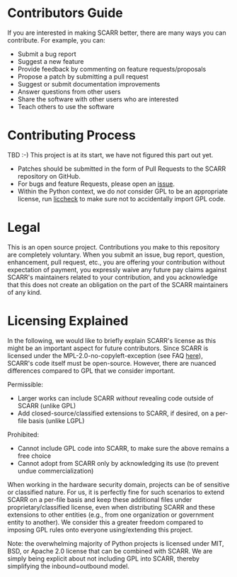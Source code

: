 # Contributors Guide

If you are interested in making SCARR better, there are many ways you can contribute. For example, you can:

* Submit a bug report
* Suggest a new feature
* Provide feedback by commenting on feature requests/proposals
* Propose a patch by submitting a pull request
* Suggest or submit documentation improvements
* Answer questions from other users
* Share the software with other users who are interested
* Teach others to use the software

# Contributing Process

TBD :-) This project is at its start, we have not figured this part out yet.

* Patches should be submitted in the form of Pull Requests to the SCARR repository on GitHub.
* For bugs and feature Requests, please open an [issue](https://github.com/decryptofy/scarr/issues).
* Within the Python context, we do *not* consider GPL to be an appropriate license, run [liccheck](https://pypi.org/project/liccheck/) to make sure not to accidentally import GPL code.

# Legal

This is an open source project. Contributions you make to this repository are completely voluntary. When you submit an issue, bug report, question, enhancement, pull request, etc., you are offering your contribution without expectation of payment, you expressly waive any future pay claims against SCARR's maintainers related to your contribution, and you acknowledge that this does not create an obligation on the part of the SCARR maintainers of any kind.

# Licensing Explained

In the following, we would like to briefly explain SCARR's license as this might be an important aspect for future contributors. Since SCARR is licensed under the MPL-2.0-no-copyleft-exception (see FAQ [here](https://www.mozilla.org/en-US/MPL/2.0/FAQ/)), SCARR's code itself must be open-source. However, there are nuanced differences compared to GPL that we consider important.

Permissible:
* Larger works can include SCARR *without* revealing code outside of SCARR (unlike GPL)
* Add closed-source/classified extensions to SCARR, if desired, on a per-file basis (unlike LGPL)

Prohibited:
* Cannot include GPL code into SCARR, to make sure the above remains a free choice
* Cannot adopt from SCARR only by acknowledging its use (to prevent undue commercialization)

When working in the hardware security domain, projects can be of sensitive or classified nature. For us, it is perfectly fine for such scenarios to extend SCARR on a per-file basis and keep these additional files under proprietary/classified license, even when distributing SCARR and these extensions to other entities (e.g., from one organization or government entity to another). We consider this a greater freedom compared to imposing GPL rules onto everyone using/extending this project.

Note: the overwhelming majority of Python projects is licensed under MIT, BSD, or Apache 2.0 license that can be combined with SCARR. We are simply being explicit about not including GPL into SCARR, thereby simplifying the inbound=outbound model.
